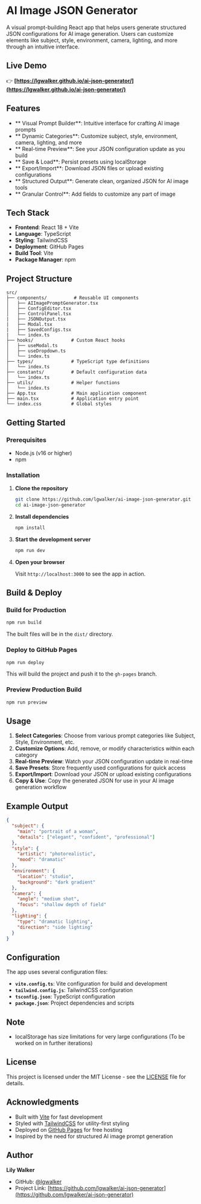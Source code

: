 # AI Image JSON Generator

A visual prompt-building React app that helps users generate structured JSON configurations for AI image generation. Users can customize elements like subject, style, environment, camera, lighting, and more through an intuitive interface.

## Live Demo

👉 **[https://lgwalker.github.io/ai-json-generator/](https://lgwalker.github.io/ai-json-generator/)**

## Features

- ** Visual Prompt Builder**: Intuitive interface for crafting AI image prompts
- ** Dynamic Categories**: Customize subject, style, environment, camera, lighting, and more
- ** Real-time Preview**: See your JSON configuration update as you build
- ** Save & Load**: Persist presets using localStorage
- ** Export/Import**: Download JSON files or upload existing configurations
- ** Structured Output**: Generate clean, organized JSON for AI image tools
- ** Granular Control**: Add fields to customize any part of image
  

## Tech Stack

- **Frontend**: React 18 + Vite
- **Language**: TypeScript
- **Styling**: TailwindCSS
- **Deployment**: GitHub Pages
- **Build Tool**: Vite
- **Package Manager**: npm

## Project Structure

```
src/
├── components/          # Reusable UI components
│   ├── AIImagePromptGenerator.tsx
│   ├── ConfigEditor.tsx
│   ├── ControlPanel.tsx
|   ├── JSONOutput.tsx
|   ├── Modal.tsx
|   ├── SavedConfigs.tsx
|   └── index.ts
├── hooks/              # Custom React hooks
│   ├── useModal.ts
│   ├── useDropdown.ts
│   └── index.ts
├── types/              # TypeScript type definitions
│   └── index.ts
├── constants/          # Default configuration data
│   └── index.ts
├── utils/              # Helper functions
│   └── index.ts
├── App.tsx             # Main application component
├── main.tsx            # Application entry point
└── index.css           # Global styles
```

## Getting Started

### Prerequisites

- Node.js (v16 or higher)
- npm

### Installation

1. **Clone the repository**
   ```bash
   git clone https://github.com/lgwalker/ai-image-json-generator.git
   cd ai-image-json-generator
   ```

2. **Install dependencies**
   ```bash
   npm install
   ```

3. **Start the development server**
   ```bash
   npm run dev
   ```

4. **Open your browser**
   
   Visit `http://localhost:3000` to see the app in action.

## Build & Deploy

### Build for Production

```bash
npm run build
```

The built files will be in the `dist/` directory.

### Deploy to GitHub Pages

```bash
npm run deploy
```

This will build the project and push it to the `gh-pages` branch.

### Preview Production Build

```bash
npm run preview
```

## Usage

1. **Select Categories**: Choose from various prompt categories like Subject, Style, Environment, etc.
2. **Customize Options**: Add, remove, or modify characteristics within each category
3. **Real-time Preview**: Watch your JSON configuration update in real-time
4. **Save Presets**: Store frequently used configurations for quick access
5. **Export/Import**: Download your JSON or upload existing configurations
6. **Copy & Use**: Copy the generated JSON for use in your AI image generation workflow

## Example Output

```json
{
  "subject": {
    "main": "portrait of a woman",
    "details": ["elegant", "confident", "professional"]
  },
  "style": {
    "artistic": "photorealistic",
    "mood": "dramatic"
  },
  "environment": {
    "location": "studio",
    "background": "dark gradient"
  },
  "camera": {
    "angle": "medium shot",
    "focus": "shallow depth of field"
  },
  "lighting": {
    "type": "dramatic lighting",
    "direction": "side lighting"
  }
}
```

## Configuration

The app uses several configuration files:

- **`vite.config.ts`**: Vite configuration for build and development
- **`tailwind.config.js`**: TailwindCSS configuration
- **`tsconfig.json`**: TypeScript configuration
- **`package.json`**: Project dependencies and scripts


## Note

- localStorage has size limitations for very large configurations (To be worked on in further iterations)


## License

This project is licensed under the MIT License - see the [LICENSE](LICENSE) file for details.

## Acknowledgments

- Built with [Vite](https://vitejs.dev/) for fast development
- Styled with [TailwindCSS](https://tailwindcss.com/) for utility-first styling
- Deployed on [GitHub Pages](https://pages.github.com/) for free hosting
- Inspired by the need for structured AI image prompt generation

## Author

**Lily Walker**

- GitHub: [@lgwalker](https://github.com/lgwalker)
- Project Link: [https://github.com/lgwalker/ai-json-generator](https://github.com/lgwalker/ai-json-generator)

